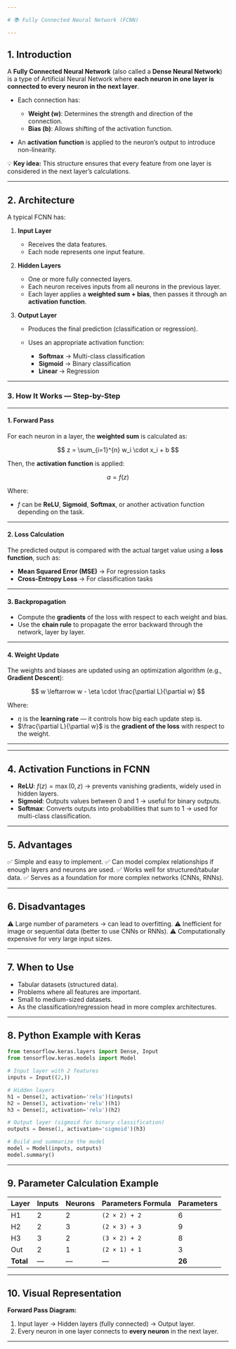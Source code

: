 ```yaml
---

# 📚 Fully Connected Neural Network (FCNN) 

---
```


## **1. Introduction**

A **Fully Connected Neural Network** (also called a **Dense Neural Network**) is a type of Artificial Neural Network where **each neuron in one layer is connected to every neuron in the next layer**.

* Each connection has:

  * **Weight (w)**: Determines the strength and direction of the connection.
  * **Bias (b)**: Allows shifting of the activation function.
* An **activation function** is applied to the neuron’s output to introduce non-linearity.

💡 **Key idea:** This structure ensures that every feature from one layer is considered in the next layer’s calculations.

---

## **2. Architecture**

A typical FCNN has:

1. **Input Layer**

   * Receives the data features.
   * Each node represents one input feature.

2. **Hidden Layers**

   * One or more fully connected layers.
   * Each neuron receives inputs from all neurons in the previous layer.
   * Each layer applies a **weighted sum + bias**, then passes it through an **activation function**.

3. **Output Layer**

   * Produces the final prediction (classification or regression).
   * Uses an appropriate activation function:

     * **Softmax** → Multi-class classification
     * **Sigmoid** → Binary classification
     * **Linear** → Regression


---

### **3. How It Works — Step-by-Step**

---

#### **1. Forward Pass**

For each neuron in a layer, the **weighted sum** is calculated as:

$$
z = \sum_{i=1}^{n} w_i \cdot x_i + b
$$

Then, the **activation function** is applied:

$$
a = f(z)
$$

Where:

* $f$ can be **ReLU**, **Sigmoid**, **Softmax**, or another activation function depending on the task.

---

#### **2. Loss Calculation**

The predicted output is compared with the actual target value using a **loss function**, such as:

* **Mean Squared Error (MSE)** → For regression tasks
* **Cross-Entropy Loss** → For classification tasks

---

#### **3. Backpropagation**

* Compute the **gradients** of the loss with respect to each weight and bias.
* Use the **chain rule** to propagate the error backward through the network, layer by layer.

---

#### **4. Weight Update**

The weights and biases are updated using an optimization algorithm (e.g., **Gradient Descent**):

$$
w \leftarrow w - \eta \cdot \frac{\partial L}{\partial w}
$$

Where:

* $\eta$ is the **learning rate** — it controls how big each update step is.
* $\frac{\partial L}{\partial w}$ is the **gradient of the loss** with respect to the weight.

---

---

## **4. Activation Functions in FCNN**

* **ReLU**: $f(z) = \max(0, z)$ → prevents vanishing gradients, widely used in hidden layers.
* **Sigmoid**: Outputs values between 0 and 1 → useful for binary outputs.
* **Softmax**: Converts outputs into probabilities that sum to 1 → used for multi-class classification.

---

## **5. Advantages**

✅ Simple and easy to implement.
✅ Can model complex relationships if enough layers and neurons are used.
✅ Works well for structured/tabular data.
✅ Serves as a foundation for more complex networks (CNNs, RNNs).

---

## **6. Disadvantages**

⚠️ Large number of parameters → can lead to overfitting.
⚠️ Inefficient for image or sequential data (better to use CNNs or RNNs).
⚠️ Computationally expensive for very large input sizes.

---

## **7. When to Use**

* Tabular datasets (structured data).
* Problems where all features are important.
* Small to medium-sized datasets.
* As the classification/regression head in more complex architectures.

---

## **8. Python Example with Keras**

```python
from tensorflow.keras.layers import Dense, Input
from tensorflow.keras.models import Model

# Input layer with 2 features
inputs = Input((2,))

# Hidden layers
h1 = Dense(2, activation='relu')(inputs)
h2 = Dense(3, activation='relu')(h1)
h3 = Dense(2, activation='relu')(h2)

# Output layer (sigmoid for binary classification)
outputs = Dense(1, activation='sigmoid')(h3)

# Build and summarize the model
model = Model(inputs, outputs)
model.summary()
```

---

## **9. Parameter Calculation Example**

| Layer     | Inputs | Neurons | Parameters Formula | Parameters |
| --------- | ------ | ------- | ------------------ | ---------- |
| H1        | 2      | 2       | `(2 × 2) + 2`      | 6          |
| H2        | 2      | 3       | `(2 × 3) + 3`      | 9          |
| H3        | 3      | 2       | `(3 × 2) + 2`      | 8          |
| Out       | 2      | 1       | `(2 × 1) + 1`      | 3          |
| **Total** | —      | —       | —                  | **26**     |

---

## **10. Visual Representation**

**Forward Pass Diagram:**

1. Input layer → Hidden layers (fully connected) → Output layer.
2. Every neuron in one layer connects to **every neuron** in the next layer.

---


